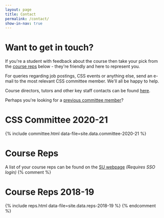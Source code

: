 ```yaml
---
layout: page
title: Contact
permalink: /contact/
show-in-nav: true
---
```


# Want to get in touch?

If you're a student with feedback about the course then take your pick from the [course reps](#course-reps) below - they're friendly and here to represent you.

For queries regarding job postings, CSS events or anything else, send an e-mail to the most relevant CSS committee member. We'll all be happy to help.

Course directors, tutors and other key staff contacts can be found [here](http://www.bris.ac.uk/engineering/departments/computerscience/contact/).

Perhaps you're looking for a [previous committee member](/pages/halloffame)?

# CSS Committee 2020-21

{% include committee.html data-file=site.data.committee-2020-21 %}

# Course Reps
A list of your course reps can be found on the [SU webpage](https://www.bristolsu.org.uk/course_rep) *(Requires SSO login)*
{% comment %}
# Course Reps 2018-19

{% include reps.html data-file=site.data.reps-2018-19 %}
{% endcomment %}


